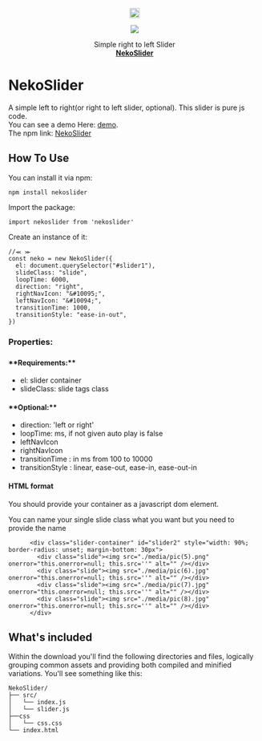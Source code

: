 <p align="center">
  <a href="https://getbootstrap.com/">
    <img src="https://github.githubassets.com/images/icons/emoji/unicode/1f63c.png?v8" alt="Bootstrap logo" width="20" height="20">
  </a>
  <p align="center">  
    <a href="https://img.shields.io/apm/l/npm?style=flat-square">
     <img src="https://img.shields.io/apm/l/npm?style=flat-square">
    </a>
  </p>
  
</p>
<p align="center">
  Simple right to left Slider
  <br>
  <a href="https://github.com/Dark-Red-Apple/Test" ><strong>NekoSlider</strong></a>
</p>

# NekoSlider

A simple left to right(or right to left slider, optional).
This slider is pure js code.
<br>
You can see a demo Here: <a href="https://dark-red-apple.github.io/neko-slider/" target="__blank">demo</a>.
<br>
The npm link: <a href="https://www.npmjs.com/package/nekoslider" target="__blank">NekoSlider</a>

## How To Use

You can install it via npm:

```
npm install nekoslider
```

Import the package:

```
import nekoslider from 'nekoslider'
```

Create an instance of it:

```
//⪻ ⪼
const neko = new NekoSlider({
  el: document.querySelector("#slider1"),
  slideClass: "slide",
  loopTime: 6000,
  direction: "right",
  rightNavIcon: "&#10095;",
  leftNavIcon: "&#10094;",
  transitionTime: 1000,
  transitionStyle: "ease-in-out",
})
```

<h3>Properties:<h3>

<h4>**Requirements:**</h4>

- el: slider container
- slideClass: slide tags class

<h4> **Optional:** </h4>

- direction: 'left or right'
- loopTime: ms, if not given auto play is false
- leftNavIcon
- rightNavIcon
- transitionTime : in ms from 100 to 10000
- transitionStyle : linear, ease-out, ease-in, ease-out-in

<h4> HTML format </h4>

<p>You should provide your container as a javascript dom element.</p>
<p>You can name your single slide class what you want but you need to provide the name<p>

```
      <div class="slider-container" id="slider2" style="width: 90%; border-radius: unset; margin-bottom: 30px">
        <div class="slide"><img src="./media/pic(5).png" onerror="this.onerror=null; this.src=''" alt="" /></div>
        <div class="slide"><img src="./media/pic(6).jpg" onerror="this.onerror=null; this.src=''" alt="" /></div>
        <div class="slide"><img src="./media/pic(7).jpg" onerror="this.onerror=null; this.src=''" alt="" /></div>
        <div class="slide"><img src="./media/pic(8).jpg" onerror="this.onerror=null; this.src=''" alt="" /></div>
      </div>
```

## What's included

Within the download you'll find the following directories and files, logically grouping common assets and providing both compiled and minified variations. You'll see something like this:

```
NekoSlider/
├── src/
│   └── index.js
│   └── slider.js
├──css
│   └── css.css
└── index.html

```
